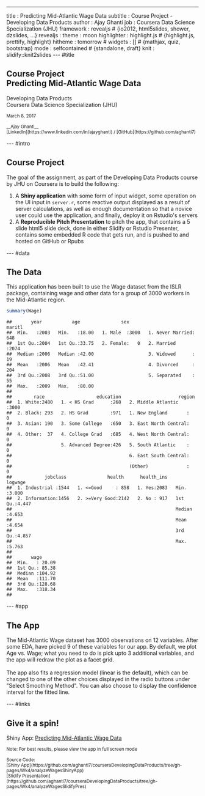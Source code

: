 ---
title       : Predicting Mid-Atlantic Wage Data
subtitle    : Course Project - Developing Data Products
author      : Ajay Ghanti
job         : Coursera Data Science Specialization (JHU)
framework   : revealjs        # {io2012, html5slides, shower, dzslides, ...}
revealjs    :
    theme   : moon
highlighter : highlight.js  # {highlight.js, prettify, highlight}
hitheme     : tomorrow      # 
widgets     : []            # {mathjax, quiz, bootstrap}
mode        : selfcontained # {standalone, draft}
knit        : slidify::knit2slides
--- #title

<style>
.reveal .slides {
    text-align: left;
}

.reveal b {
    color: blue;
}

</style>

## Course Project<br/>Predicting Mid-Atlantic Wage Data

Developing Data Products
<br/>
Coursera Data Science Specialization (JHU)

<small>
    March 8, 2017<br/><br/>
    __Ajay Ghanti__<br/>
    [LinkedIn](https://www.linkedin.com/in/ajayghanti) / [GitHub](https://github.com/aghanti7)
</small>

--- #intro

## Course Project

The goal of the assignment, as part of the Developing Data Products course by JHU on Coursera is to build the following:

1. A <b>Shiny application</b> with some form of input widget, some operation on the UI input in `server.r`, some reactive output displayed as a result of server calculations, as well as enough documentation so that a novice user could use the application, and finally, deploy it on Rstudio's servers
2. A <b>Reproducible Pitch Presentation</b> to pitch the app, that contains a 5 slide html5 slide deck, done in either Slidify or Rstudio Presenter, contains some embedded R code that gets run, and is pushed to and hosted on GitHub or Rpubs

--- #data

## The Data

This application has been built to use the Wage dataset from the ISLR package, containing wage and other data for a group of 3000 workers in the Mid-Atlantic region.



```r
summary(Wage)
```

```
##       year           age               sex                    maritl    
##  Min.   :2003   Min.   :18.00   1. Male  :3000   1. Never Married: 648  
##  1st Qu.:2004   1st Qu.:33.75   2. Female:   0   2. Married      :2074  
##  Median :2006   Median :42.00                    3. Widowed      :  19  
##  Mean   :2006   Mean   :42.41                    4. Divorced     : 204  
##  3rd Qu.:2008   3rd Qu.:51.00                    5. Separated    :  55  
##  Max.   :2009   Max.   :80.00                                           
##                                                                         
##        race                   education                     region    
##  1. White:2480   1. < HS Grad      :268   2. Middle Atlantic   :3000  
##  2. Black: 293   2. HS Grad        :971   1. New England       :   0  
##  3. Asian: 190   3. Some College   :650   3. East North Central:   0  
##  4. Other:  37   4. College Grad   :685   4. West North Central:   0  
##                  5. Advanced Degree:426   5. South Atlantic    :   0  
##                                           6. East South Central:   0  
##                                           (Other)              :   0  
##            jobclass               health      health_ins      logwage     
##  1. Industrial :1544   1. <=Good     : 858   1. Yes:2083   Min.   :3.000  
##  2. Information:1456   2. >=Very Good:2142   2. No : 917   1st Qu.:4.447  
##                                                            Median :4.653  
##                                                            Mean   :4.654  
##                                                            3rd Qu.:4.857  
##                                                            Max.   :5.763  
##                                                                           
##       wage       
##  Min.   : 20.09  
##  1st Qu.: 85.38  
##  Median :104.92  
##  Mean   :111.70  
##  3rd Qu.:128.68  
##  Max.   :318.34  
## 
```

--- #app

## The App

The Mid-Atlantic Wage dataset has 3000 observations on 12 variables. After some EDA, have picked 9 of these variables for our app. By default, we plot Age vs. Wage; what you need to do is pick upto 3 additional variables, and the app will redraw the plot as a facet grid.<br/><br/>The app also fits a regression model (linear is the default), which can be changed to one of the other choices displayed in the radio buttons under "Select Smoothing Method". You can also choose to display the confidence interval for the fitted line.

--- #links

## Give it a spin!

Shiny App: [Predicting Mid-Atlantic Wage Data](https://ajayghanti.shinyapps.io/analyzeWagesShinyApp/)

<small>
    Note: For best results, please view the app in full screen mode
    <br/><br/>
    Source Code:
    <br/>[Shiny App](https://github.com/aghanti7/courseraDevelopingDataProducts/tree/gh-pages/Wk4/analyzeWagesShinyApp)
    <br/>[Slidify Presentation](https://github.com/aghanti7/courseraDevelopingDataProducts/tree/gh-pages/Wk4/analyzeWagesSlidifyPres)
</small>


